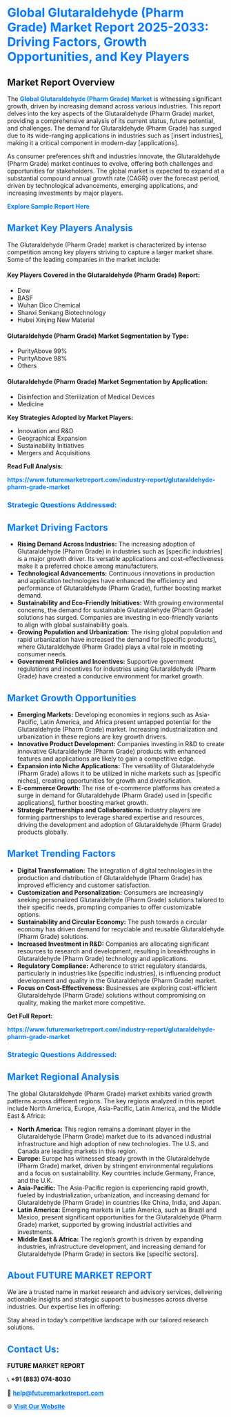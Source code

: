 <h1 style="color: #007BFF;">Global Glutaraldehyde (Pharm Grade) Market Report 2025-2033: Driving Factors, Growth Opportunities, and Key Players</h1>

<section id="overview">
<h2>Market Report Overview</h2>
<p>The <a href="https://www.futuremarketreport.com/industry-report/glutaraldehyde-pharm-grade-market" style="color: #007BFF; text-decoration: none;"><strong>Global Glutaraldehyde (Pharm Grade) Market</strong></a> is witnessing significant growth, driven by increasing demand across various industries. This report delves into the key aspects of the Glutaraldehyde (Pharm Grade) market, providing a comprehensive analysis of its current status, future potential, and challenges. The demand for Glutaraldehyde (Pharm Grade) has surged due to its wide-ranging applications in industries such as [insert industries], making it a critical component in modern-day [applications].</p>
<p>As consumer preferences shift and industries innovate, the Glutaraldehyde (Pharm Grade) market continues to evolve, offering both challenges and opportunities for stakeholders. The global market is expected to expand at a substantial compound annual growth rate (CAGR) over the forecast period, driven by technological advancements, emerging applications, and increasing investments by major players.</p>
</section>

<section id="overview">
<p><a href="https://www.futuremarketreport.com/request-sample/reportId=57327" style="color: #007BFF; text-decoration: none;"><strong>Explore Sample Report Here</strong></a></p>
</section>

<section id="key-players">
<h2 style="color: #007BFF;">Market Key Players Analysis</h2>
<p>The Glutaraldehyde (Pharm Grade) market is characterized by intense competition among key players striving to capture a larger market share. Some of the leading companies in the market include:</p>
<h4>Key Players Covered in the Glutaraldehyde (Pharm Grade) Report:</h4>
<ul><li>Dow</li><li>BASF</li><li>Wuhan Dico Chemical</li><li>Shanxi Senkang Biotechnology</li><li>Hubei Xinjing New Material</li></ul>
<h4>Glutaraldehyde (Pharm Grade) Market Segmentation by Type:</h4>
<ul><li>PurityAbove 99%</li><li>PurityAbove 98%</li><li>Others</li></ul>

<h4>Glutaraldehyde (Pharm Grade) Market Segmentation by Application:</h4>
<ul><li>Disinfection and Sterilization of Medical Devices</li><li>Medicine</li></ul>
<p><strong>Key Strategies Adopted by Market Players:</strong></p>
<ul>
<li>Innovation and R&D</li>
<li>Geographical Expansion</li>
<li>Sustainability Initiatives</li>
<li>Mergers and Acquisitions</li>
</ul>
</section>

<section>
<p><strong>Read Full Analysis: </strong></p><a href="https://www.futuremarketreport.com/industry-report/glutaraldehyde-pharm-grade-market" style="color: #007BFF; text-decoration: none;"><strong>https://www.futuremarketreport.com/industry-report/glutaraldehyde-pharm-grade-market</strong></a>
<h3 style="color: #007BFF;">Strategic Questions Addressed:</h3>
</section>

<section id="driving-factors">
<h2 style="color: #007BFF;">Market Driving Factors</h2>
<ul>
<li><strong>Rising Demand Across Industries:</strong> The increasing adoption of Glutaraldehyde (Pharm Grade) in industries such as [specific industries] is a major growth driver. Its versatile applications and cost-effectiveness make it a preferred choice among manufacturers.</li>
<li><strong>Technological Advancements:</strong> Continuous innovations in production and application technologies have enhanced the efficiency and performance of Glutaraldehyde (Pharm Grade), further boosting market demand.</li>
<li><strong>Sustainability and Eco-Friendly Initiatives:</strong> With growing environmental concerns, the demand for sustainable Glutaraldehyde (Pharm Grade) solutions has surged. Companies are investing in eco-friendly variants to align with global sustainability goals.</li>
<li><strong>Growing Population and Urbanization:</strong> The rising global population and rapid urbanization have increased the demand for [specific products], where Glutaraldehyde (Pharm Grade) plays a vital role in meeting consumer needs.</li>
<li><strong>Government Policies and Incentives:</strong> Supportive government regulations and incentives for industries using Glutaraldehyde (Pharm Grade) have created a conducive environment for market growth.</li>
</ul>
</section>

<section id="growth-opportunities">
<h2 style="color: #007BFF;">Market Growth Opportunities</h2>
<ul>
<li><strong>Emerging Markets:</strong> Developing economies in regions such as Asia-Pacific, Latin America, and Africa present untapped potential for the Glutaraldehyde (Pharm Grade) market. Increasing industrialization and urbanization in these regions are key growth drivers.</li>
<li><strong>Innovative Product Development:</strong> Companies investing in R&D to create innovative Glutaraldehyde (Pharm Grade) products with enhanced features and applications are likely to gain a competitive edge.</li>
<li><strong>Expansion into Niche Applications:</strong> The versatility of Glutaraldehyde (Pharm Grade) allows it to be utilized in niche markets such as [specific niches], creating opportunities for growth and diversification.</li>
<li><strong>E-commerce Growth:</strong> The rise of e-commerce platforms has created a surge in demand for Glutaraldehyde (Pharm Grade) used in [specific applications], further boosting market growth.</li>
<li><strong>Strategic Partnerships and Collaborations:</strong> Industry players are forming partnerships to leverage shared expertise and resources, driving the development and adoption of Glutaraldehyde (Pharm Grade) products globally.</li>
</ul>
</section>

<section id="trending-factors">
<h2 style="color: #007BFF;">Market Trending Factors</h2>
<ul>
<li><strong>Digital Transformation:</strong> The integration of digital technologies in the production and distribution of Glutaraldehyde (Pharm Grade) has improved efficiency and customer satisfaction.</li>
<li><strong>Customization and Personalization:</strong> Consumers are increasingly seeking personalized Glutaraldehyde (Pharm Grade) solutions tailored to their specific needs, prompting companies to offer customizable options.</li>
<li><strong>Sustainability and Circular Economy:</strong> The push towards a circular economy has driven demand for recyclable and reusable Glutaraldehyde (Pharm Grade) solutions.</li>
<li><strong>Increased Investment in R&D:</strong> Companies are allocating significant resources to research and development, resulting in breakthroughs in Glutaraldehyde (Pharm Grade) technology and applications.</li>
<li><strong>Regulatory Compliance:</strong> Adherence to strict regulatory standards, particularly in industries like [specific industries], is influencing product development and quality in the Glutaraldehyde (Pharm Grade) market.</li>
<li><strong>Focus on Cost-Effectiveness:</strong> Businesses are exploring cost-efficient Glutaraldehyde (Pharm Grade) solutions without compromising on quality, making the market more competitive.</li>
</ul>
</section>

<section>
<p><strong>Get Full Report: </strong></p><a href="https://www.futuremarketreport.com/industry-report/glutaraldehyde-pharm-grade-market" style="color: #007BFF; text-decoration: none;"><strong>https://www.futuremarketreport.com/industry-report/glutaraldehyde-pharm-grade-market</strong></a>
<h3 style="color: #007BFF;">Strategic Questions Addressed:</h3>
</section>


<section id="regional-analysis">
<h2 style="color: #007BFF;">Market Regional Analysis</h2>
<p>The global Glutaraldehyde (Pharm Grade) market exhibits varied growth patterns across different regions. The key regions analyzed in this report include North America, Europe, Asia-Pacific, Latin America, and the Middle East & Africa:</p>
<ul>
<li><strong>North America:</strong> This region remains a dominant player in the Glutaraldehyde (Pharm Grade) market due to its advanced industrial infrastructure and high adoption of new technologies. The U.S. and Canada are leading markets in this region.</li>
<li><strong>Europe:</strong> Europe has witnessed steady growth in the Glutaraldehyde (Pharm Grade) market, driven by stringent environmental regulations and a focus on sustainability. Key countries include Germany, France, and the U.K.</li>
<li><strong>Asia-Pacific:</strong> The Asia-Pacific region is experiencing rapid growth, fueled by industrialization, urbanization, and increasing demand for Glutaraldehyde (Pharm Grade) in countries like China, India, and Japan.</li>
<li><strong>Latin America:</strong> Emerging markets in Latin America, such as Brazil and Mexico, present significant opportunities for the Glutaraldehyde (Pharm Grade) market, supported by growing industrial activities and investments.</li>
<li><strong>Middle East & Africa:</strong> The region’s growth is driven by expanding industries, infrastructure development, and increasing demand for Glutaraldehyde (Pharm Grade) in sectors like [specific sectors].</li>
</ul>
</section>

<footer>
<h2 style="color: #007BFF;">About FUTURE MARKET REPORT</h2>
<p>We are a trusted name in market research and advisory services, delivering actionable insights and strategic support to businesses across diverse industries. Our expertise lies in offering:</p>

<p>Stay ahead in today’s competitive landscape with our tailored research solutions.</p>

<h2 style="color: #007BFF;">Contact Us:</h2>
<p><strong>FUTURE MARKET REPORT</strong></p>
<p>📞 <strong>+91 (883) 074-8030</strong></p>
<p>📧 <strong><a href="mailto:help@futuremarketreport.com" style="color: #007BFF;">help@futuremarketreport.com</a></strong></p>
<p>🌐 <strong><a href="https://www.futuremarketreport.com/" style="color: #007BFF;">Visit Our Website</a></strong></p>
</footer>